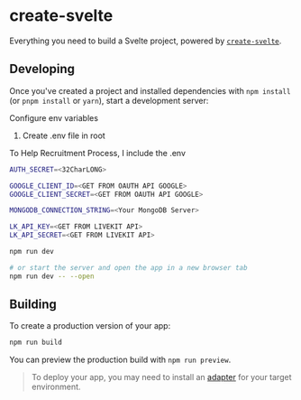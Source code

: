 # create-svelte

Everything you need to build a Svelte project, powered by [`create-svelte`](https://github.com/sveltejs/kit/tree/main/packages/create-svelte).

## Developing

Once you've created a project and installed dependencies with `npm install` (or `pnpm install` or `yarn`), start a development server:

Configure env variables
1. Create .env file in root

To Help Recruitment Process, I include the .env
```bash
AUTH_SECRET=<32CharLONG>

GOOGLE_CLIENT_ID=<GET FROM OAUTH API GOOGLE>
GOOGLE_CLIENT_SECRET=<GET FROM OAUTH API GOOGLE>

MONGODB_CONNECTION_STRING=<Your MongoDB Server>

LK_API_KEY=<GET FROM LIVEKIT API>
LK_API_SECRET=<GET FROM LIVEKIT API>
```

```bash
npm run dev

# or start the server and open the app in a new browser tab
npm run dev -- --open
```

## Building

To create a production version of your app:

```bash
npm run build
```

You can preview the production build with `npm run preview`.

> To deploy your app, you may need to install an [adapter](https://kit.svelte.dev/docs/adapters) for your target environment.
